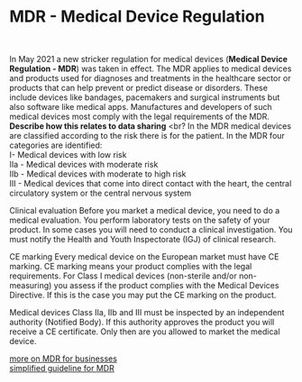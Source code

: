 # MDR -	Medical Device Regulation

</br>

In May 2021 a new stricker regulation for medical devices (**Medical Device Regulation - MDR**) was taken in effect. The MDR applies to medical devices and products used for diagnoses and treatments in the healthcare sector or products that can help prevent or predict disease or disorders. These include devices like bandages, pacemakers and surgical instruments but also software like medical apps. Manufactures and developers of such medical devices most comply with the legal requirements of the MDR.
<br>
**Describe how this relates to data sharing**
<br?
In the MDR medical devices are classified according to the risk there is for the patient. In the MDR four categories are identified:
<br>
I- Medical devices with low risk
<br>
IIa - Medical devices with moderate risk
<br>
IIb - Medical devices with moderate to high risk
<br>
III - Medical devices that come into direct contact with the heart, the central circulatory system or the central nervous system
<br>


Clinical evaluation
Before you market a medical device, you need to do a medical evaluation. You perform laboratory tests on the safety of your product. In some cases you will need to conduct a clinical investigation. You must notify the Health and Youth Inspectorate (IGJ) of clinical research.

CE marking
Every medical device on the European market must have CE marking. CE marking means your product complies with the legal requirements. For Class I medical devices (non-sterile and/or non-measuring) you assess if the product complies with the Medical Devices Directive. If this is the case you may put the CE marking on the product.

Medical devices Class IIa, IIb and III must be inspected by an independent authority (Notified Body). If this authority approves the product you will receive a CE certificate. Only then are you allowed to market the medical device.

[more on MDR for businesses](https://business.gov.nl/regulation/medical-devices/)
<br>
[simplified guideline for MDR](https://www.fme.nl/system/files/publicaties/2021-09/MDR%20Guide.pdf)
